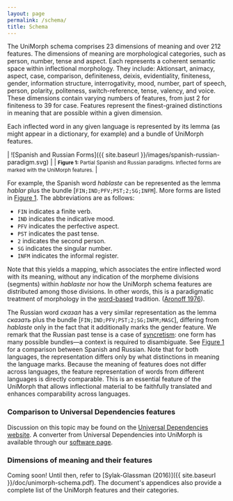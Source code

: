 ```yaml
---
layout: page
permalink: /schema/
title: Schema
---
```


The UniMorph schema comprises 23 dimensions of meaning and over 212 features. 
The dimensions of meaning are morphological categories, such as person, number, tense and aspect.
Each represents a coherent semantic space within inflectional morphology.
They include:
Aktionsart,
animacy,
aspect,
case,
comparison,
definiteness,
deixis,
evidentiality,
finiteness,
gender,
information structure,
interrogativity,
mood,
number,
part of speech,
person,
polarity,
politeness,
switch-reference,
tense,
valency,
and voice.
These dimensions contain varying numbers of features, from just 2 for finiteness to 39 for case.
Features represent the finest-grained distinctions in meaning that are possible within a given dimension.

Each inflected word in any given language is represented by its
lemma (as might appear in a dictionary, for example) and a
bundle of UniMorph features.

| ![Spanish and Russian Forms]({{ site.baseurl }}/images/spanish-russian-paradigm.svg) |
| <small id="spanish-russian">**Figure 1:** Partial Spanish and Russian paradigms. Inflected forms are marked with the UniMorph features.</small> |

For example, the Spanish word *hablaste* can be represented as the lemma *hablar* plus the bundle [`FIN;IND;PFV;PST;2;SG;INFM`]. More forms are listed in [Figure 1](#spanish-russian). The abbreviations are as follows:

- `FIN` indicates a finite verb.
- `IND` indicates the indicative mood.
- `PFV` indicates the perfective aspect.
- `PST` indicates the past tense.
- `2` indicates the second person.
- `SG` indicates the singular number.
- `INFM` indicates the informal register.

Note that this yields a mapping, which associates the entire inflected word with its meaning, without any indication of the morpheme divisions (segments) within *hablaste* nor how the UniMorph schema features are distributed among those divisions. In other words, this is a paradigmatic treatment of morphology in the [word-based](https://en.wikipedia.org/wiki/Morphology_linguistics#Word-based_morphology) tradition. ([Aronoff 1976](https://mitpress.mit.edu/books/word-formation-generative-grammar)). 

The Russian word *сказал* has a very similar representation as the lemma *сказать* plus the bundle [`FIN;IND;PFV;PST;2;SG;INFM;MASC`], differing from *hablaste* only in the fact that it additionally marks the gender feature.
We remark that the Russian past tense is a case of [syncretism](https://en.wikipedia.org/wiki/Syncretism_linguistics): one form has many possible bundles—a context is required to disambiguate. See [Figure 1](#spanish-russian) for a comparison between Spanish and Russian.
Note that for both languages, the representation differs only by what distinctions in meaning the language marks.
Because the meaning of features does not differ across languages, the feature representation of words from different languages is directly comparable.
This is an essential feature of the UniMorph that allows inflectional material to be faithfully translated and enhances
comparability across languages.

### Comparison to Universal Dependencies features

Discussion on this topic may be found on the [Universal Dependencies website](http://universaldependencies.org/v2/features.html). A converter from Universal Dependencies into UniMorph is available through our [software page](/software).

### Dimensions of meaning and their features

Coming soon! Until then, refer to [Sylak-Glassman (2016)]({{ site.baseurl }}/doc/unimorph-schema.pdf). The document's appendices also provide a complete list of the UniMorph features and their categories.
